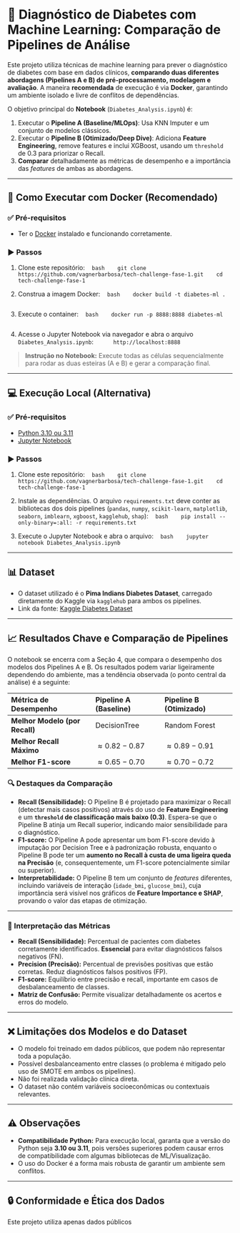 # 🧪 Diagnóstico de Diabetes com Machine Learning: Comparação de Pipelines de Análise

Este projeto utiliza técnicas de machine learning para prever o diagnóstico de diabetes com base em dados clínicos, **comparando duas diferentes abordagens (Pipelines A e B) de pré-processamento, modelagem e avaliação**. A maneira **recomendada** de execução é via **Docker**, garantindo um ambiente isolado e livre de conflitos de dependências.

O objetivo principal do **Notebook** (`Diabetes_Analysis.ipynb`) é:
1.  Executar o **Pipeline A (Baseline/MLOps)**: Usa KNN Imputer e um conjunto de modelos clássicos.
2.  Executar o **Pipeline B (Otimizado/Deep Dive)**: Adiciona **Feature Engineering**, remove features e inclui XGBoost, usando um `threshold` de 0.3 para priorizar o Recall.
3.  **Comparar** detalhadamente as métricas de desempenho e a importância das *features* de ambas as abordagens.

---

## 🚀 Como Executar com Docker (Recomendado)

### ✅ Pré-requisitos

- Ter o [Docker](https://docs.docker.com/engine/install/) instalado e funcionando corretamente.

### ▶️ Passos

1. Clone este repositório:
   ```bash
   git clone https://github.com/vagnerbarbosa/tech-challenge-fase-1.git
   cd tech-challenge-fase-1
   ```

2. Construa a imagem Docker:
   ```bash
   docker build -t diabetes-ml .
   ```

3. Execute o container:
   ```bash
   docker run -p 8888:8888 diabetes-ml
   ```

4. Acesse o Jupyter Notebook via navegador e abra o arquivo `Diabetes_Analysis.ipynb`:
   ```
   http://localhost:8888
   ```
> **Instrução no Notebook:** Execute todas as células sequencialmente para rodar as duas esteiras (A e B) e gerar a comparação final.

---

## 💻 Execução Local (Alternativa)

### ✅ Pré-requisitos

- [Python 3.10 ou 3.11](https://www.python.org/downloads/)
- [Jupyter Notebook](https://jupyter.org/install)

### ▶️ Passos

1. Clone este repositório:
   ```bash
   git clone https://github.com/vagnerbarbosa/tech-challenge-fase-1.git
   cd tech-challenge-fase-1
   ```

2. Instale as dependências. O arquivo `requirements.txt` deve conter as bibliotecas dos dois pipelines (`pandas`, `numpy`, `scikit-learn`, `matplotlib`, `seaborn`, `imblearn`, `xgboost`, `kagglehub`, `shap`):
   ```bash
   pip install --only-binary=:all: -r requirements.txt
   ```

3. Execute o Jupyter Notebook e abra o arquivo:
   ```bash
   jupyter notebook Diabetes_Analysis.ipynb
   ```

---

## 📊 Dataset

- O dataset utilizado é o **Pima Indians Diabetes Dataset**, carregado diretamente do Kaggle via `kagglehub` para ambos os pipelines.
- Link da fonte: [Kaggle Diabetes Dataset](https://www.kaggle.com/datasets/mathchi/diabetes-data-set/data)

---

## 📈 Resultados Chave e Comparação de Pipelines

O notebook se encerra com a Seção 4, que compara o desempenho dos modelos dos Pipelines A e B. Os resultados podem variar ligeiramente dependendo do ambiente, mas a tendência observada (o ponto central da análise) é a seguinte:

| Métrica de Desempenho | Pipeline A (Baseline) | Pipeline B (Otimizado) |
| :--- | :--- | :--- |
| **Melhor Modelo (por Recall)** | DecisionTree | Random Forest |
| **Melhor Recall Máximo** | $\approx 0.82 - 0.87$ | $\approx 0.89 - 0.91$ |
| **Melhor F1-score** | $\approx 0.65 - 0.70$ | $\approx 0.70 - 0.72$ |

### 🔍 Destaques da Comparação

- **Recall (Sensibilidade):** O Pipeline B é projetado para maximizar o Recall (detectar mais casos positivos) através do uso de **Feature Engineering** e um **`threshold` de classificação mais baixo (0.3)**. Espera-se que o Pipeline B atinja um Recall superior, indicando maior sensibilidade para o diagnóstico.
- **F1-score:** O Pipeline A pode apresentar um bom F1-score devido à imputação por Decision Tree e à padronização robusta, enquanto o Pipeline B pode ter um **aumento no Recall à custa de uma ligeira queda na Precisão** (e, consequentemente, um F1-score potencialmente similar ou superior).
- **Interpretabilidade:** O Pipeline B tem um conjunto de *features* diferentes, incluindo variáveis de interação (`idade_bmi`, `glucose_bmi`), cuja importância será visível nos gráficos de **Feature Importance e SHAP**, provando o valor das etapas de otimização.

---

### 🧮 Interpretação das Métricas

- **Recall (Sensibilidade):** Percentual de pacientes com diabetes corretamente identificados. **Essencial** para evitar diagnósticos falsos negativos (FN).
- **Precision (Precisão):** Percentual de previsões positivas que estão corretas. Reduz diagnósticos falsos positivos (FP).
- **F1-score:** Equilíbrio entre precisão e recall, importante em casos de desbalanceamento de classes.
- **Matriz de Confusão:** Permite visualizar detalhadamente os acertos e erros do modelo.

---

## ❌ Limitações dos Modelos e do Dataset
- O modelo foi treinado em dados públicos, que podem não representar toda a população.
- Possível desbalanceamento entre classes (o problema é mitigado pelo uso de SMOTE em ambos os pipelines).
- Não foi realizada validação clínica direta.
- O dataset não contém variáveis socioeconômicas ou contextuais relevantes.

---

## ⚠️ Observações

- **Compatibilidade Python:** Para execução local, garanta que a versão do Python seja **3.10 ou 3.11**, pois versões superiores podem causar erros de compatibilidade com algumas bibliotecas de ML/Visualização.
- O uso do Docker é a forma mais robusta de garantir um ambiente sem conflitos.

---

## 🔒 Conformidade e Ética dos Dados
Este projeto utiliza apenas dados públicos
